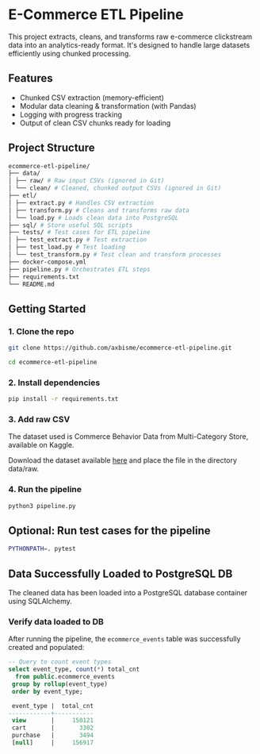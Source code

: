 # E-Commerce ETL Pipeline

This project extracts, cleans, and transforms raw e-commerce clickstream data into an analytics-ready format. It's designed to handle large datasets efficiently using chunked processing.

## Features
- Chunked CSV extraction (memory-efficient)
- Modular data cleaning & transformation (with Pandas)
- Logging with progress tracking
- Output of clean CSV chunks ready for loading

## Project Structure

```bash
ecommerce-etl-pipeline/
├── data/
│ ├── raw/ # Raw input CSVs (ignored in Git)
│ └── clean/ # Cleaned, chunked output CSVs (ignored in Git)
├── etl/
│ ├── extract.py # Handles CSV extraction
│ ├── transform.py # Cleans and transforms raw data
│ └── load.py # Loads clean data into PostgreSQL
├── sql/ # Store useful SQL scripts 
├── tests/ # Test cases for ETL pipeline
│ ├── test_extract.py # Test extraction
│ ├── test_load.py # Test loading
│ └── test_transform.py # Test clean and transform processes
├── docker-compose.yml
├── pipeline.py # Orchestrates ETL steps
├── requirements.txt
└── README.md
```

## Getting Started

### 1. Clone the repo

```bash
git clone https://github.com/axbisme/ecommerce-etl-pipeline.git

cd ecommerce-etl-pipeline
```

### 2. Install dependencies 

```bash
pip install -r requirements.txt
```

### 3. Add raw CSV

The dataset used is Commerce Behavior Data from Multi-Category Store, available on Kaggle.

Download the dataset available [here](https://www.kaggle.com/datasets/mkechinov/ecommerce-behavior-data-from-multi-category-store) and place the file in the directory data/raw.

### 4. Run the pipeline

```bash
python3 pipeline.py
```

## Optional: Run test cases for the pipeline

```bash
PYTHONPATH=. pytest
```

## Data Successfully Loaded to PostgreSQL DB

The cleaned data has been loaded into a PostgreSQL database container using SQLAlchemy.

### Verify data loaded to DB

After running the pipeline, the `ecommerce_events` table was successfully created and populated:

```sql
-- Query to count event types
select event_type, count(*) total_cnt
  from public.ecommerce_events
 group by rollup(event_type)
 order by event_type;

 event_type |  total_cnt  
------------+-----------
 view       |     150121
 cart       |       3302
 purchase   |       3494
 [null]     |     156917

